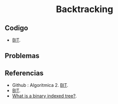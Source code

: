 <h1 align="center"> Backtracking </h1>



## Codigo

* [BIT](https://github.com/HugoAlejandro2002/Algoritmos-y-Estructuras-de-Datos/blob/main/Estructuras%20de%20Datos/BIT/bit.cpp).


## Problemas

## Referencias 

* Github : Algoritmica 2. [BIT](https://github.com/PaulLandaeta/algoritmica2/tree/master/contenido/Estructura_de_datos/BIT).
* [BIT](https://es.wikipedia.org/wiki/%C3%81rbol_binario_indexado).  
* [What is a binary indexed tree?](https://www.educative.io/answers/what-is-a-binary-indexed-tree).
